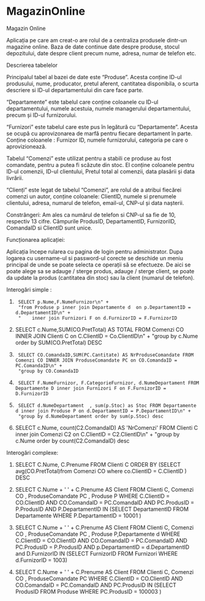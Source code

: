 # MagazinOnline
Magazin Online


Aplicația pe care am creat-o are rolul de a centraliza produsele dintr-un magazine online. Baza de date continue date despre produse, stocul depozitului, date despre client precum nume, adresa, numar de telefon etc. 

Descrierea tabelelor

Principalul tabel al bazei de date este “Produse”. Acesta conține ID-ul produsului, nume, producator, pretul aferent, cantitatea disponibila, o scurta descriere si ID-ul departamentului din care face parte.

“Departamente” este tabelul care conține coloanele cu ID-ul departamentului, numele acestuia, numele managerului departamentului, precum și ID-ul furnizorului.

“Furnizori” este tabelul care este pus în legătură cu “Departamente”. Acesta se ocupă cu aprovizonarea de marfă pentru fiecare departament în parte. Conține coloanele : Furnizor ID, numele furnizorului, categoria pe care o aprovizionează.

Tabelul  “Comenzi” este utilizat pentru a stabili ce produse au fost comandate, pentru a putea fi scăzute din stoc. El conține coloanele pentru ID-ul comenzii, ID-ul clientului, Pretul total al comenzii, data plasării și data livrării.

“Clienți” este legat de tabelul  “Comenzi”, are rolul de a atribui fiecărei comenzi un autor, conține coloanele: ClientID, numele si prenumele clientului, adresa, numarul de telefon, email-ul, CNP-ul și data nașterii.   


 Constrângeri:
Am ales ca numărul de telefon si CNP-ul sa fie de 10, respectiv 13 cifre.
Câmpurile ProdusID, DepartamentID, FurnizoriID, ComandaID si ClientID sunt unice.

Funcționarea aplicației:

Aplicația începe rularea cu pagina de login pentru administrator.
Dupa logarea cu username-ul si password-ul corecte se deschide un meniu principal de unde se poate selecta ce operații să se efectueze. De aici se poate alege sa se adauge / sterge produs, adauge / sterge client, se poate da update la produs (cantitatea din stoc) sau la client (numarul de telefon). 


Interogări simple :

1.  	SELECT p.Nume,F.NumeFurnizor\n" +
        "from Produse p inner join Departamente d  on p.DepartamentID = d.DepartamentID\n" +
        "    inner join Furnizori F on d.FurnizorID = F.FurnizorID

2. 	 SELECT c.Nume,SUM(CO.PretTotal) AS TOTAL FROM Comenzi CO INNER JOIN Clienti C on C.ClientID = Co.ClientID\n" +
        "group by c.Nume order by SUM(CO.PretTotal) DESC

3.  	SELECT CO.ComandaID,SUM(PC.Cantitate) AS NrProduseComandate FROM Comenzi CO INNER JOIN ProduseComandate PC on CO.ComandaID = PC.ComandaID\n" +
        "group by CO.ComandaID

4.  	SELECT F.NumeFurnizor, F.CategorieFurnizor, d.NumeDepartament FROM Departamente D inner join Furnizori F on F.FurnizorID = D.FurnizorID

5.  	SELECT d.NumeDepartament  , sum(p.Stoc) as Stoc FROM Departamente d inner join Produse P on d.DepartamentID = P.DepartamentID\n" +
        "group by d.NumeDepartament order by sum(p.Stoc) desc

6. 	 SELECT c.Nume, count(C2.ComandaID) AS 'NrComenzi' FROM Clienti C inner join Comenzi C2 on C.ClientID = C2.ClientID\n" +
        "group by c.Nume order by count(C2.ComandaID) desc

Interogări complexe: 

1. 	SELECT C.Nume, C.Prenume
FROM Clienti C
ORDER BY (SELECT avg(CO.PretTotal)from Comenzi CO
     where co.ClientID = C.ClientID ) DESC

2. 	SELECT C.Nume + ' ' + C.Prenume AS Client
FROM Clienti C, Comenzi CO , ProduseComandate PC , Produse P
WHERE C.ClientID = CO.ClientID AND CO.ComandaID = PC.ComandaID  AND PC.ProdusID = P.ProdusID AND P.DepartamentID IN
                              (SELECT DepartamentID FROM Departamente WHERE P.DepartamentID = 10001 )

3. 	SELECT C.Nume + ' ' + C.Prenume AS Client
FROM Clienti C, Comenzi CO , ProduseComandate PC , Produse P,Departamente d
WHERE C.ClientID = CO.ClientID AND CO.ComandaID = PC.ComandaID  AND PC.ProdusID = P.ProdusID AND p.DepartamentID = d.DepartamentID and D.FurnizorID IN
                                                                                                 (SELECT FurnizorID FROM Furnizori WHERE d.FurnizorID = 1003)

4. 	SELECT C.Nume + ' ' + C.Prenume AS Client
FROM Clienti C, Comenzi CO , ProduseComandate PC
WHERE C.ClientID = CO.ClientID AND CO.ComandaID = PC.ComandaID AND PC.ProdusID IN (SELECT ProdusID FROM Produse WHERE PC.ProdusID = 100003 )


